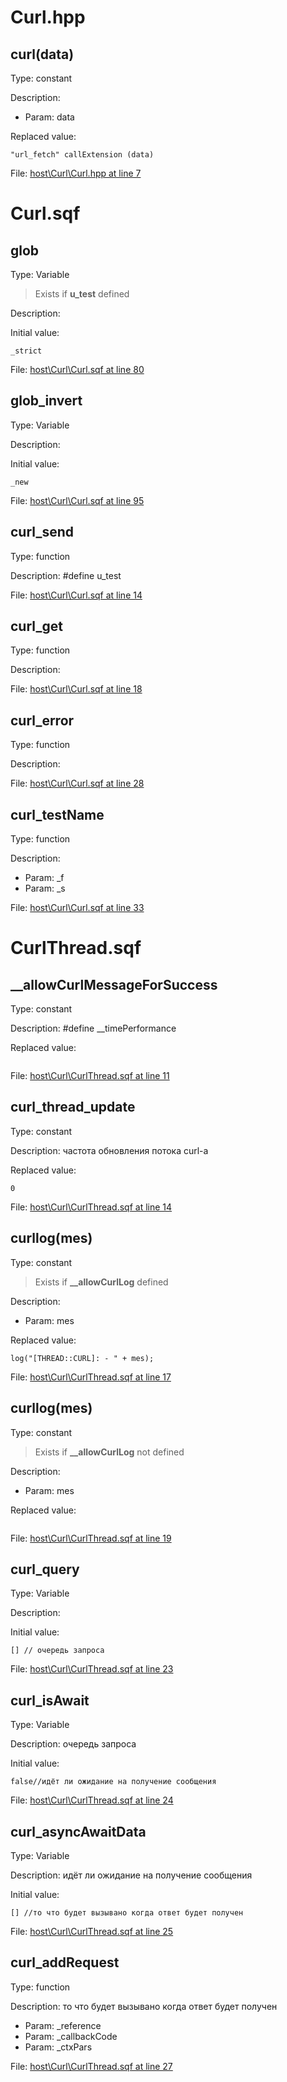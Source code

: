 # Curl.hpp

## curl(data)

Type: constant

Description: 
- Param: data

Replaced value:
```sqf
"url_fetch" callExtension (data)
```
File: [host\Curl\Curl.hpp at line 7](../../../Src/host/Curl/Curl.hpp#L7)
# Curl.sqf

## glob

Type: Variable

> Exists if **u_test** defined

Description: 


Initial value:
```sqf
_strict
```
File: [host\Curl\Curl.sqf at line 80](../../../Src/host/Curl/Curl.sqf#L80)
## glob_invert

Type: Variable

Description: 


Initial value:
```sqf
_new
```
File: [host\Curl\Curl.sqf at line 95](../../../Src/host/Curl/Curl.sqf#L95)
## curl_send

Type: function

Description: #define u_test


File: [host\Curl\Curl.sqf at line 14](../../../Src/host/Curl/Curl.sqf#L14)
## curl_get

Type: function

Description: 


File: [host\Curl\Curl.sqf at line 18](../../../Src/host/Curl/Curl.sqf#L18)
## curl_error

Type: function

Description: 


File: [host\Curl\Curl.sqf at line 28](../../../Src/host/Curl/Curl.sqf#L28)
## curl_testName

Type: function

Description: 
- Param: _f
- Param: _s

File: [host\Curl\Curl.sqf at line 33](../../../Src/host/Curl/Curl.sqf#L33)
# CurlThread.sqf

## __allowCurlMessageForSuccess

Type: constant

Description: #define __timePerformance


Replaced value:
```sqf

```
File: [host\Curl\CurlThread.sqf at line 11](../../../Src/host/Curl/CurlThread.sqf#L11)
## curl_thread_update

Type: constant

Description: частота обновления потока curl-а


Replaced value:
```sqf
0
```
File: [host\Curl\CurlThread.sqf at line 14](../../../Src/host/Curl/CurlThread.sqf#L14)
## curllog(mes)

Type: constant

> Exists if **__allowCurlLog** defined

Description: 
- Param: mes

Replaced value:
```sqf
log("[THREAD::CURL]: - " + mes);
```
File: [host\Curl\CurlThread.sqf at line 17](../../../Src/host/Curl/CurlThread.sqf#L17)
## curllog(mes)

Type: constant

> Exists if **__allowCurlLog** not defined

Description: 
- Param: mes

Replaced value:
```sqf

```
File: [host\Curl\CurlThread.sqf at line 19](../../../Src/host/Curl/CurlThread.sqf#L19)
## curl_query

Type: Variable

Description: 


Initial value:
```sqf
[] // очередь запроса
```
File: [host\Curl\CurlThread.sqf at line 23](../../../Src/host/Curl/CurlThread.sqf#L23)
## curl_isAwait

Type: Variable

Description: очередь запроса


Initial value:
```sqf
false//идёт ли ожидание на получение сообщения
```
File: [host\Curl\CurlThread.sqf at line 24](../../../Src/host/Curl/CurlThread.sqf#L24)
## curl_asyncAwaitData

Type: Variable

Description: идёт ли ожидание на получение сообщения


Initial value:
```sqf
[] //то что будет вызывано когда ответ будет получен
```
File: [host\Curl\CurlThread.sqf at line 25](../../../Src/host/Curl/CurlThread.sqf#L25)
## curl_addRequest

Type: function

Description: то что будет вызывано когда ответ будет получен
- Param: _reference
- Param: _callbackCode
- Param: _ctxPars

File: [host\Curl\CurlThread.sqf at line 27](../../../Src/host/Curl/CurlThread.sqf#L27)

